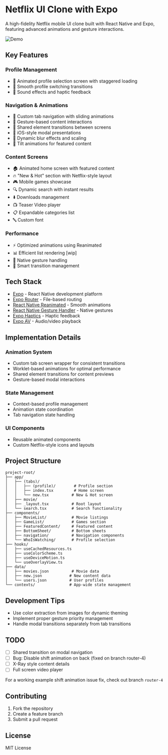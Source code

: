 # Netflix UI Clone with Expo

A high-fidelity Netflix mobile UI clone built with React Native and Expo, featuring advanced animations and gesture interactions.

![Demo](assets/gifs/demo.gif)

## Key Features

### Profile Management

- 👥 Animated profile selection screen with staggered loading
- 🔄 Smooth profile switching transitions
- 🎵 Sound effects and haptic feedback

### Navigation & Animations

- 🔄 Custom tab navigation with sliding animations
- 💫 Gesture-based content interactions
- 🌟 Shared element transitions between screens
- 📱 iOS-style modal presentations
- 🎨 Dynamic blur effects and scaling
- 🔄 Tilt animations for featured content

### Content Screens

- 🏠 Animated home screen with featured content
- 🔥 "New & Hot" section with Netflix-style layout
- 🎮 Mobile games showcase
- 🔍 Dynamic search with instant results
- ⬇️ Downloads management
- 📺 Teaser Video player
- 📋 Expandable categories list
- 🔤 Custom font

### Performance

- ⚡ Optimized animations using Reanimated
- 📊 Efficient list rendering [wip]
- 🎯 Native gesture handling
- 🔄 Smart transition management

## Tech Stack

- [Expo](https://expo.dev) - React Native development platform
- [Expo Router](https://docs.expo.dev/router/introduction) - File-based routing
- [React Native Reanimated](https://docs.swmansion.com/react-native-reanimated/) - Smooth animations
- [React Native Gesture Handler](https://docs.swmansion.com/react-native-gesture-handler/) - Native gestures
- [Expo Haptics](https://docs.expo.dev/versions/latest/sdk/haptics/) - Haptic feedback
- [Expo AV](https://docs.expo.dev/versions/latest/sdk/av/) - Audio/video playback

## Implementation Details

### Animation System

- Custom tab screen wrapper for consistent transitions
- Worklet-based animations for optimal performance
- Shared element transitions for content previews
- Gesture-based modal interactions

### State Management

- Context-based profile management
- Animation state coordination
- Tab navigation state handling

### UI Components

- Reusable animated components
- Custom Netflix-style icons and layouts

## Project Structure

```
project-root/
├── app/
│   ├── (tabs)/
│   │   ├── (profile)/        # Profile section
│   │   ├── index.tsx         # Home screen
│   │   └── new.tsx          # New & Hot screen
│   ├── movie/
│   ├── _layout.tsx          # Root layout
│   └── search.tsx           # Search functionality
├── components/
│   ├── MovieList/           # Movie listings
│   ├── GameList/            # Games section
│   ├── FeaturedContent/     # Featured content
│   ├── BottomSheet/         # Bottom sheets
│   ├── navigation/          # Navigation components
│   └── WhoIsWatching/       # Profile selection
├── hooks/
│   ├── useCachedResources.ts
│   ├── useColorScheme.ts
│   ├── useDeviceMotion.ts
│   └── useOverlayView.ts
├── data/
│   ├── movies.json          # Movie data
│   ├── new.json            # New content data
│   └── users.json          # User profiles
└── contexts/               # App-wide state management
```

## Development Tips

- Use color extraction from images for dynamic theming
- Implement proper gesture priority management
- Handle modal transitions separately from tab transitions

## TODO

- [ ] Shared transition on modal navigation
- [ ] Bug: Disable shift animation on back (fixed on branch router-4)
- [ ] X-Ray style content details
- [ ] Full screen video player

For a working example shift animation issue fix, check out branch `router-4`

## Contributing

1. Fork the repository
2. Create a feature branch
3. Submit a pull request

## License

MIT License
